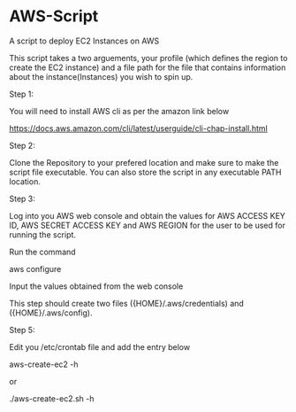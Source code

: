# AWS-Script
A script to deploy EC2 Instances on AWS

This script takes a two arguements, your profile (which defines the region to create the EC2 instance) and a file path for the file that contains information about the instance(Instances) you wish to spin up.


Step 1: 

You will need to install AWS cli as per the amazon link below

https://docs.aws.amazon.com/cli/latest/userguide/cli-chap-install.html

Step 2: 

Clone the Repository to your prefered location and make sure to make the script file executable. You can also store the script in any executable PATH location.

Step 3: 

Log into you AWS web console and obtain the values for AWS ACCESS KEY ID, AWS SECRET ACCESS KEY and AWS REGION for the user to be used for running the script.

Run the command 

aws configure

Input the values obtained from the web console

This step should create two files ({HOME}/.aws/credentials) and ({HOME}/.aws/config).


Step 5: 

Edit you /etc/crontab file and add the entry below

aws-create-ec2 -h

or

./aws-create-ec2.sh -h
